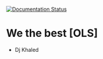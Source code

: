 [![Documentation Status](https://readthedocs.org/projects/wethebestols/badge/?version=latest)](https://wethebestols.readthedocs.io/en/latest/?badge=latest)

# We the best [OLS]
- Dj Khaled
